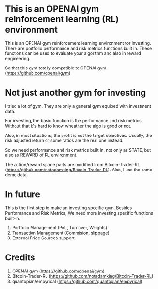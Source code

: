 # This is an OPENAI gym reinforcement learning (RL) environment
This is an OPENAI gym reinforcement learning environment for investing. There are portfolio performance and risk metrics functions built in. These functions can be used to evaluate your algorithm and also in reward engineering.

So that this gym totally compatible to OPENAI gym (https://github.com/openai/gym)

# Not just another gym for investing

I tried a lot of gym. They are only a general gym equiped with investment data.

For investing, the basic function is the performance and risk metrics. Without that it's hard to know wheather the algo is good or not. 

Also, in most situations, the profit is not the target objectives. Usually, the risk adjusted return or some ratios are the real one instead.

So we need performance and risk metrics built in, not only as STATE, but also as REWARD of RL environment.

The action/reward space parts are modified from Bitcoin-Trader-RL (https://github.com/notadamking/Bitcoin-Trader-RL). Also, I use the same demo data.

# In future

This is the first step to make an investing specific gym.
Besides Performance and Risk Metrics, We need more investing specific functions built-in.

1. Portfolio Management (PnL, Turnover, Weights)
2. Transaction Management (Commision, slippage)
3. External Price Sources support

# Credits
1. OPENAI gym (https://github.com/openai/gym)
2. Bitcoin-Trader-RL (https://github.com/notadamking/Bitcoin-Trader-RL)
3. quantopian/empyrical (https://github.com/quantopian/empyrical)
